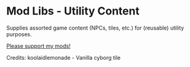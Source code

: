 # Mod Libs - Utility Content

Supplies assorted game content (NPCs, tiles, etc.) for (reusable) utility purposes.

[Please support my mods!](https://forums.terraria.org/index.php?threads/hamstars-mods-past-present-and-future.63713/)

Credits:
	koolaidlemonade - Vanilla cyborg tile
